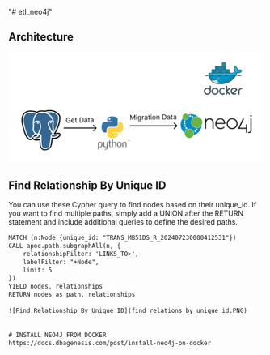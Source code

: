 "# etl_neo4j" 

## Architecture
![Architecture](flow_neo4j.jpg)

## Find Relationship By Unique ID

You can use these Cypher query to find nodes based on their unique_id. If you want to find multiple paths, simply add a UNION after the RETURN statement and include additional queries to define the desired paths.

```cypher
MATCH (n:Node {unique_id: "TRANS_MB51DS_R_202407230000412531"})
CALL apoc.path.subgraphAll(n, {
    relationshipFilter: 'LINKS_TO>',
    labelFilter: "+Node",
    limit: 5
})
YIELD nodes, relationships
RETURN nodes as path, relationships

![Find Relationship By Unique ID](find_relations_by_unique_id.PNG)


# INSTALL NEO4J FROM DOCKER
https://docs.dbagenesis.com/post/install-neo4j-on-docker


